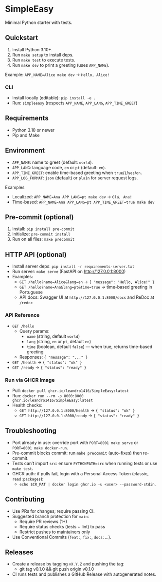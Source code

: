 # SimpleEasy

Minimal Python starter with tests.

## Quickstart
1. Install Python 3.10+.
2. Run `make setup` to install deps.
3. Run `make test` to execute tests.
4. Run `make dev` to print a greeting (uses `APP_NAME`).

Example: `APP_NAME=Alice make dev` → `Hello, Alice!`

### CLI
- Install locally (editable): `pip install -e .`
- Run: `simpleeasy` (respects `APP_NAME`, `APP_LANG`, `APP_TIME_GREET`)

## Requirements
- Python 3.10 or newer
- Pip and Make

## Environment
- `APP_NAME`: name to greet (default: `world`).
- `APP_LANG`: language code, `en` or `pt` (default: `en`).
- `APP_TIME_GREET`: enable time-based greeting when `true`/`1`/`yes`/`on`.
- `APP_LOG_FORMAT`: `json` (default) or `plain` for server request logs.

Examples
- Localized: `APP_NAME=Ana APP_LANG=pt make dev` → `Olá, Ana!`
- Time-based: `APP_NAME=Ana APP_LANG=pt APP_TIME_GREET=true make dev`

## Pre-commit (optional)
1. Install: `pip install pre-commit`
2. Initialize: `pre-commit install`
3. Run on all files: `make precommit`

## HTTP API (optional)
- Install server deps: `pip install -r requirements-server.txt`
- Run server: `make serve` (FastAPI on http://127.0.0.1:8000)
- Examples:
  - `GET /hello?name=Alice&lang=en` → `{ "message": "Hello, Alice!" }`
  - `GET /hello?name=Ana&lang=pt&time=true` → time-based greeting in Portuguese
  - API docs: Swagger UI at `http://127.0.0.1:8000/docs` and ReDoc at `/redoc`

### API Reference
- `GET /hello`
  - Query params:
    - `name` (string, default `world`)
    - `lang` (string, `en` or `pt`, default `en`)
    - `time` (boolean, default `false`) — when true, returns time-based greeting
  - Responses: `{ "message": "..." }`
- `GET /health` → `{ "status": "ok" }`
- `GET /ready` → `{ "status": "ready" }`

### Run via GHCR Image
- Pull: `docker pull ghcr.io/leandro1416/SimpleEasy:latest`
- Run: `docker run --rm -p 8000:8000 ghcr.io/leandro1416/SimpleEasy:latest`
- Health checks:
  - `GET http://127.0.0.1:8000/health` → `{ "status": "ok" }`
  - `GET http://127.0.0.1:8000/ready` → `{ "status": "ready" }`

## Troubleshooting
- Port already in use: override port with `PORT=8001 make serve` or `PORT=8001 make docker-run`.
- Pre-commit blocks commit: run `make precommit` (auto-fixes) then re-commit.
- Tests can’t import `src`: ensure `PYTHONPATH=src` when running tests or use `make test`.
- GHCR auth: if pulls fail, login with a Personal Access Token (classic, `read:packages`):
  - `echo $CR_PAT | docker login ghcr.io -u <user> --password-stdin`.

## Contributing
- Use PRs for changes; require passing CI.
- Suggested branch protection for `main`:
  - Require PR reviews (1+)
  - Require status checks (tests + lint) to pass
  - Restrict pushes to maintainers only
- Use Conventional Commits (`feat:`, `fix:`, `docs:`...).

## Releases
- Create a release by tagging `vX.Y.Z` and pushing the tag:
  - git tag v0.1.0 && git push origin v0.1.0
- CI runs tests and publishes a GitHub Release with autogenerated notes.
